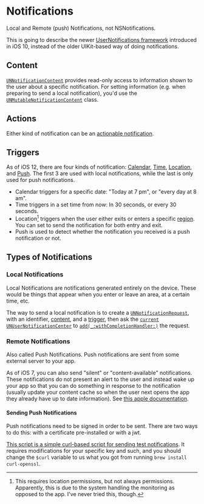 # Notifications

Local and Remote (push) Notifications, not NSNotifications.

This is going to describe the newer [UserNotifications framework](https://developer.apple.com/documentation/usernotifications) introduced in iOS 10, instead of the older UIKit-based way of doing notifications.

## Content

[`UNNotificationContent`](https://developer.apple.com/documentation/usernotifications/unnotificationcontent) provides read-only access to information shown to the user about a specific notification. For setting information (e.g. when preparing to send a local notification), you'd use the [`UNMutableNotificationContent`](https://developer.apple.com/documentation/usernotifications/unmutablenotificationcontent) class.

## Actions

Either kind of notification can be an [actionable notification](https://developer.apple.com/documentation/usernotifications/declaring_your_actionable_notification_types).

## Triggers

As of iOS 12, there are four kinds of notification: [Calendar](https://developer.apple.com/documentation/usernotifications/uncalendarnotificationtrigger), [Time](https://developer.apple.com/documentation/usernotifications/untimeintervalnotificationtrigger), [Location](https://developer.apple.com/documentation/usernotifications/unlocationnotificationtrigger), and [Push](https://developer.apple.com/documentation/usernotifications/unpushnotificationtrigger). The first 3 are used with local notifications, while the last is only used for push notifications.

- Calendar triggers for a specific date: "Today at 7 pm", or "every day at 8 am".
- Time triggers in a set time from now: In 30 seconds, or every 30 seconds.
- Location[^location-trigger-permissions] triggers when the user either exits or enters a specific [region](https://developer.apple.com/documentation/corelocation/clregion). You can set to send the notification for both entry and exit.
- Push is used to detect whether the notification you received is a push notification or not.

## Types of Notifications

### Local Notifications

Local Notifications are notifications generated entirely on the device. These would be things that appear when you enter or leave an area, at a certain time, etc.

The way to send a local notification is to create a [`UNNotificationRequest`](https://developer.apple.com/documentation/usernotifications/unnotificationrequest), with an identifier, [content](https://developer.apple.com/documentation/usernotifications/unmutablenotificationcontent), and a [trigger](https://developer.apple.com/documentation/usernotifications/unnotificationtrigger), then ask the [`current`](https://developer.apple.com/documentation/usernotifications/unusernotificationcenter/1649510-current) [`UNUserNotificationCenter`](https://developer.apple.com/documentation/usernotifications/unusernotificationcenter) to [`add(_:withCompletionHandler:)`](https://developer.apple.com/documentation/usernotifications/unusernotificationcenter/1649508-add) the request.

### Remote Notifications

Also called Push Notifications. Push notifications are sent from some external server to your app.

As of iOS 7, you can also send "silent" or "content-available" notifications. These notifications do not present an alert to the user and instead wake up your app so that you can do something in response to the notification (usually update your content cache so when the user next opens the app they already have up to date information). See [this apple documentation](https://developer.apple.com/documentation/usernotifications/setting_up_a_remote_notification_server/pushing_updates_to_your_app_silently).

#### Sending Push Notifications

Push notifications need to be signed in order to be sent. There are two ways to do this: with a certificate pre-installed or with a jwt.

[This script is a simple curl-based script for sending test notifications](https://thrysoee.dk/apns/). It requires modifications for your specific key and such, and you should change the `$curl` variable to us what you got from running `brew install curl-openssl`.

[^location-trigger-permissions]: This requires location permissions, but not always permissions. Apparently, this is due to the system handling the monitoring as opposed to the app. I've never tried this, though.
